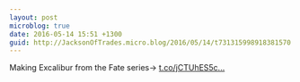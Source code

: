```yaml
---
layout: post
microblog: true
date: 2016-05-14 15:51 +1300
guid: http://JacksonOfTrades.micro.blog/2016/05/14/t731315998918381570.html
---
```

Making Excalibur from the Fate series→ [t.co/jCTUhES5c...](https://t.co/jCTUhES5cb)
